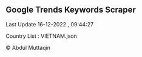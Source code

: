 

## Google Trends Keywords Scraper 
 
Last Update 16-12-2022 , 09:44:27

Country List :
VIETNAM.json



© Abdul Muttaqin 
